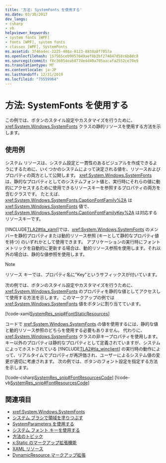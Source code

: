 ```yaml
---
title: '方法: SystemFonts を使用する'
ms.date: 03/30/2017
dev_langs:
- csharp
- vb
helpviewer_keywords:
- system fonts [WPF]
- fonts [WPF], system fonts
- classes [WPF], SystemFonts
ms.assetid: 3f46a4ec-2225-408a-8123-8838a8f7057a
ms.openlocfilehash: 157565ceb9057049aef8b2bf274847d58c6b8dc8
ms.sourcegitcommit: f8c36054eab877de4d40a705aacafa2552ce70e9
ms.translationtype: MT
ms.contentlocale: ja-JP
ms.lasthandoff: 12/31/2019
ms.locfileid: "75559964"
---
```

# <a name="how-to-use-systemfonts"></a>方法: SystemFonts を使用する
この例では、ボタンのスタイル設定やカスタマイズを行うために、<xref:System.Windows.SystemFonts> クラスの静的リソースを使用する方法を示します。  
  
## <a name="example"></a>使用例  
 システム リソースは、システム設定と一貫性のあるビジュアルを作成できるようにするために、いくつかのシステムによって決定される値を、リソースおよびプロパティの両方として公開します。 <xref:System.Windows.SystemFonts> は、静的なプロパティとしてのシステムフォント値と、実行時にそれらの値に動的にアクセスするために使用できるリソースキーを参照するプロパティの両方を含むクラスです。 たとえば、<xref:System.Windows.SystemFonts.CaptionFontFamily%2A> は <xref:System.Windows.SystemFonts> 値で、<xref:System.Windows.SystemFonts.CaptionFontFamilyKey%2A> は対応するリソースキーです。  
  
 [!INCLUDE[TLA2#tla_xaml](../../../../includes/tla2sharptla-xaml-md.md)]では、<xref:System.Windows.SystemFonts> のメンバーを静的プロパティまたは動的リソース参照 (キーとして静的なプロパティ値を持つ) のいずれかとして使用できます。 アプリケーションの実行時にフォント メトリックを自動的に更新する場合は、動的リソース参照を使用します。それ以外の場合は、静的な値参照を使用します。  
  
> [!NOTE]
> リソース キーでは、プロパティ名に"Key"というサフィックスが付いています。  
  
 次の例では、ボタンのスタイル設定やカスタマイズを行うために、<xref:System.Windows.SystemFonts> のプロパティを静的な値としてアクセスして使用する方法を示します。 このマークアップの例では <xref:System.Windows.SystemFonts> 値をボタンに割り当てています。  
  
 [!code-xaml[SystemRes_snip#FontStaticResources](~/samples/snippets/csharp/VS_Snippets_Wpf/SystemRes_snip/CSharp/Pane1.xaml#fontstaticresources)]  
  
 コードで <xref:System.Windows.SystemFonts> の値を使用するには、静的な値と動的リソース参照のどちらを使用する必要もありません。 代わりに、<xref:System.Windows.SystemFonts> クラスの非キープロパティを使用します。 キー以外のプロパティは静的なプロパティとして定義されていますが、システムによってホストされている [!INCLUDE[TLA2#tla_winclient](../../../../includes/tla2sharptla-winclient-md.md)] の実行時の動作によって、リアルタイムでプロパティが再評価され、ユーザーによるシステム値の変更が適切に考慮されます。 次の例では、ボタンのフォント設定を指定する方法を示します。  
  
 [!code-csharp[SystemRes_snip#FontResourcesCode](~/samples/snippets/csharp/VS_Snippets_Wpf/SystemRes_snip/CSharp/Pane1.xaml.cs#fontresourcescode)]
 [!code-vb[SystemRes_snip#FontResourcesCode](~/samples/snippets/visualbasic/VS_Snippets_Wpf/SystemRes_snip/VisualBasic/Pane1.xaml.vb#fontresourcescode)]  
  
## <a name="see-also"></a>関連項目

- <xref:System.Windows.SystemFonts>
- [システム ブラシで領域を塗りつぶす](../graphics-multimedia/how-to-paint-an-area-with-a-system-brush.md)
- [SystemParameters を使用する](how-to-use-systemparameters.md)
- [システム フォント キーを使用する](how-to-use-system-fonts-keys.md)
- [方法のトピック](resources-how-to-topics.md)
- [x:Static のマークアップ拡張機能](../../../desktop-wpf/xaml-services/xstatic-markup-extension.md)
- [XAML リソース](../../../desktop-wpf/fundamentals/xaml-resources-define.md)
- [DynamicResource マークアップ拡張](dynamicresource-markup-extension.md)
